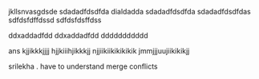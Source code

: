 jkllsnvasgdsde
sdadadfdsdfda
dialdadda
sdadadfdsdfda
sdadadfdsdfdas
sdfdsfdffdssd
sdfdsfdsffdss

ddxaddadfdd
ddxaddadfdd
ddddddddddd





ans
kjjikkkjjjj
hjjkiiihjikkkjj
njjiikiikikikikik
jmmjjjuujiikikikjj

srilekha
.
have to understand merge conflicts

